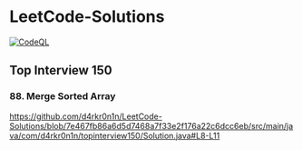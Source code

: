 # LeetCode-Solutions
[![CodeQL](https://github.com/d4rkr0n1n/LeetCode-Solutions/actions/workflows/github-code-scanning/codeql/badge.svg)](https://github.com/d4rkr0n1n/LeetCode-Solutions/actions/workflows/github-code-scanning/codeql)
## Top Interview 150

### 88. Merge Sorted Array
https://github.com/d4rkr0n1n/LeetCode-Solutions/blob/7e467fb86a6d5d7468a7f33e2f176a22c6dcc6eb/src/main/java/com/d4rkr0n1n/topinterview150/Solution.java#L8-L11
